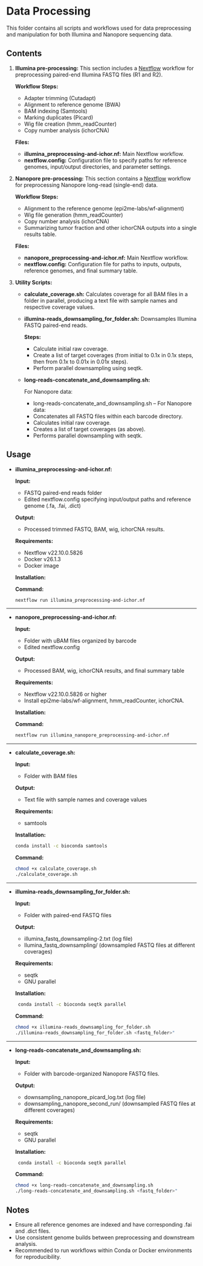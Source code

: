 # Data Processing
This folder contains all scripts and workflows used for data preprocessing and manipulation for both Illumina and Nanopore sequencing data.

## Contents

1. **Illumina pre-processing:** This section includes a [Nextflow](https://www.nextflow.io/docs/latest/install.html) workflow for preprocessing paired-end Illumina FASTQ files (R1 and R2).

   **Workflow Steps:**
      * Adapter trimming (Cutadapt)
      * Alignment to reference genome (BWA)
      * BAM indexing (Samtools)
      * Marking duplicates (Picard)
      * Wig file creation (hmm_readCounter)
      * Copy number analysis (ichorCNA)


   **Files:**
      * **illumina_preprocessing-and-ichor.nf:**  Main Nextflow workflow.
      * **nextflow.config:** Configuration file to specify paths for reference genomes, input/output directories, and parameter settings.

3. **Nanopore pre-processing:** This section contains a [Nextflow](https://www.nextflow.io/docs/latest/install.html) workflow for preprocessing Nanopore long-read (single-end) data.

   **Workflow Steps:**
     * Alignment to the reference genome (epi2me-labs/wf-alignment)
     * Wig file generation (hmm_readCounter)
     * Copy number analysis (ichorCNA)
     * Summarizing tumor fraction and other ichorCNA outputs into a single results table.

   **Files:**
     * **nanopore_preprocessing-and-ichor.nf:** Main Nextflow workflow.
     * **nextflow.config:** Configuration file for paths to inputs, outputs, reference genomes, and final summary table.
      
5. **Utility Scripts:**
    * **calculate_coverage.sh:** Calculates coverage for all BAM files in a folder in parallel, producing a text file with sample names and respective coverage values.

    * **illumina-reads_downsampling_for_folder.sh:** Downsamples Illumina FASTQ paired-end reads.

        **Steps:**

         * Calculate initial raw coverage.
         * Create a list of target coverages (from initial to 0.1x in 0.1x steps, then from 0.1x to 0.01x in 0.01x steps).
         * Perform parallel downsampling using seqtk.

    * **long-reads-concatenate_and_downsampling.sh:** 

       For Nanopore data:
        * long-reads-concatenate_and_downsampling.sh – For Nanopore data:
        * Concatenates all FASTQ files within each barcode directory.
        * Calculates initial raw coverage.
        * Creates a list of target coverages (as above).
        * Performs parallel downsampling with seqtk.

## Usage
* **illumina_preprocessing-and-ichor.nf:**
  
  **Input:**
   * FASTQ paired-end reads folder
   * Edited nextflow.config specifying input/output paths and reference genome (.fa, .fai, .dict)

  **Output:**
   * Processed trimmed FASTQ, BAM, wig, ichorCNA results.

  **Requirements:**
  * Nextflow v22.10.0.5826
  * Docker v26.1.3
  * Docker image
    
  **Installation:**
  
  **Command:**
  
  ```bash
  nextflow run illumina_preprocessing-and-ichor.nf
  ```

***
* **nanopore_preprocessing-and-ichor.nf:**
  
  **Input:**
  + Folder with uBAM files organized by barcode
  * Edited nextflow.config
 
  **Output:**
  * Processed BAM, wig, ichorCNA results, and final summary table

  **Requirements:**
  * Nextflow v22.10.0.5826 or higher
  * Install epi2me-labs/wf-alignment, hmm_readCounter, ichorCNA.

  **Installation:**
  
  **Command:**
  
  ```bash
  nextflow run illumina_nanopore_preprocessing-and-ichor.nf
  ```

***
* **calculate_coverage.sh:**
  
  **Input:**
  * Folder with BAM files
 
  **Output:**
   * Text file with sample names and coverage values


  **Requirements:**
  * samtools
    
  **Installation:**

  ```bash
  conda install -c bioconda samtools
  ```

  **Command:**
  
  ```bash
  chmod +x calculate_coverage.sh
  ./calculate_coverage.sh
  ```
  
***
* **illumina-reads_downsampling_for_folder.sh:**
  
  **Input:**
  * Folder with paired-end FASTQ files
 
  **Output:**
   * illumina_fastq_downsampling-2.txt (log file)
   * llumina_fastq_downsampling/ (downsampled FASTQ files at different coverages)

  **Requirements:**
  * seqtk
  * GNU parallel
    
  **Installation:**
   ```bash
    conda install -c bioconda seqtk parallel
   ```

  **Command:**
  
  ```bash
  chmod +x illumina-reads_downsampling_for_folder.sh
  ./illumina-reads_downsampling_for_folder.sh <fastq_folder>"
  ```

***

* **long-reads-concatenate_and_downsampling.sh:**
  
  **Input:**
  * Folder with barcode-organized Nanopore FASTQ files.
 
  **Output:**
  
   * downsampling_nanopore_picard_log.txt (log file)
   * downsampling_nanopore_second_run/ (downsampled FASTQ files at different coverages)

  **Requirements:**
  * seqtk
  * GNU parallel
   
  **Installation:**
  
   ```bash
    conda install -c bioconda seqtk parallel
   ```

  **Command:**
  
  ```bash
  chmod +x long-reads-concatenate_and_downsampling.sh
  ./long-reads-concatenate_and_downsampling.sh <fastq_folder>"
  ```

## Notes

* Ensure all reference genomes are indexed and have corresponding .fai and .dict files.
* Use consistent genome builds between preprocessing and downstream analysis.
* Recommended to run workflows within Conda or Docker environments for reproducibility.



